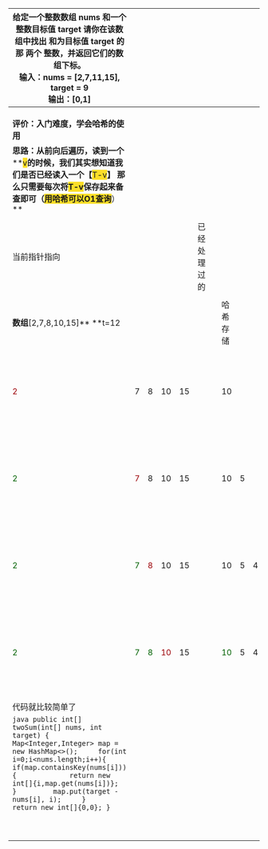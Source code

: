 | 给定一个整数数组 nums 和一个整数目标值 target   请你在该数组中找出 和为目标值 target 的那 两个 整数，并返回它们的数组下标。<br/>**输入：nums = [2,7,11,15], target = 9**<br/>**输出：[0,1]** | | | | | | | | | | | | | | | | | | | | | | | | | |
| --- | --- | --- | --- | --- | --- | --- | --- | --- | --- | --- | --- | --- | --- | --- | --- | --- | --- | --- | --- | --- | --- | --- | --- | --- | --- |
| | | | | | | | | | | | | | | | | | | | | | | | | | |
| | | | | | | | | | | | | | | | | | | | | | | | | | |
| | | | | | | | | | | | | | | | | | | | | | | | | | |
| **评价：入门难度，学会哈希的使用** | | | | | | | | | | | | | | | | | | | | | | | | | |
| **思路：从前向后遍历，读到一个****<font style="background-color:#FBDE28;">v</font>****的时候，我们其实想知道我们是否已经读入一个【****<font style="background-color:#FBDE28;">T-v</font>****】   ****那么只需要每次将****<font style="background-color:#FBDE28;">T-v</font>****保存起来备查即可（****<font style="background-color:#FBDE28;">用哈希可以O1查询</font>****）** | | | | | | | | | | | | | | | | | | | | | | | | | |
| | | | | | | | | | | | | | | | | | | | | | | | | | |
| 当前指针指向 | | | | | 已经处理过的 | | | | | | | | | | | | | | | | | | | | |
| | | | | | | | | | | | | | | | | | | | | | | | | | |
| **数组**[2,7,8,10,15]** **t=12 | | | | | | | 哈希存储 | | | | | | | | | | | | | | | | | | |
| <font style="color:rgb(156, 0, 6);">2</font> | 7 | 8 | 10 | 15 |  |  | 10 |  |  |  |  | 读入2，哈希池内没有t-v=10，那么把10放入 | | | | | | | | | | | | | |
| <font style="color:rgb(0, 97, 0);">2</font> | <font style="color:rgb(156, 0, 6);">7</font> | 8 | 10 | 15 |  |  | 10 | 5 |  |  |  | 读入7，哈希池内没有t-v=5，那么把5放入 | | | | | | | | | | | | | |
| <font style="color:rgb(0, 97, 0);">2</font> | <font style="color:rgb(0, 97, 0);">7</font> | <font style="color:rgb(156, 0, 6);">8</font> | 10 | 15 |  |  | 10 | 5 | 4 |  |  | 读入8，哈希池内没有t-v=4，那么把4放入 | | | | | | | | | | | | | |
| <font style="color:rgb(0, 97, 0);">2</font> | <font style="color:rgb(0, 97, 0);">7</font> | <font style="color:rgb(0, 97, 0);">8</font> | <font style="color:rgb(156, 0, 6);">10</font> | 15 |  |  | <font style="color:rgb(0, 97, 0);">10</font> | 5 | 4 |  |  | <font style="color:rgb(0, 97, 0);">读入10，哈希池内有10，那么等于已经找到了</font> | | | | | | | | | | | | | |
| | | | | | | | | | | | | | | | | | | | | | | | | | |
| 代码就比较简单了 | | | | | | | | | | | | | | | | | | | | | | | | | |
| ```java public int[] twoSum(int[] nums, int target) {     Map<Integer,Integer> map = new HashMap<>();     for(int i=0;i<nums.length;i++){         if(map.containsKey(nums[i])){             return new int[]{i,map.get(nums[i])};         }         map.put(target - nums[i], i);     }     return new int[]{0,0}; } ```   | | | | | | | | | | | | | | | | | | | | | | | | | |
| | | | | | | | | | | | | | | | | | | | | | | | | | |
| | | | | | | | | | | | | | | | | | | | | | | | | | |
| | | | | | | | | | | | | | | | | | | | | | | | | | |
| | | | | | | | | | | | | | | | | | | | | | | | | | |
| | | | | | | | | | | | | | | | | | | | | | | | | | |
| | | | | | | | | | | | | | | | | | | | | | | | | | |
| | | | | | | | | | | | | | | | | | | | | | | | | | |
| | | | | | | | | | | | | | | | | | | | | | | | | | |
| | | | | | | | | | | | | | | | | | | | | | | | | | |



